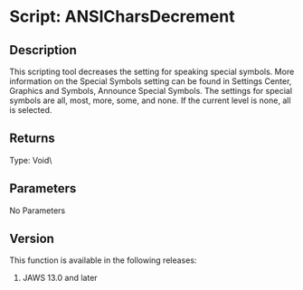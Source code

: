 # Script: ANSICharsDecrement

## Description

This scripting tool decreases the setting for speaking special symbols.
More information on the Special Symbols setting can be found in Settings
Center, Graphics and Symbols, Announce Special Symbols. The settings for
special symbols are all, most, more, some, and none. If the current
level is none, all is selected.

## Returns

Type: Void\

## Parameters

No Parameters

## Version

This function is available in the following releases:

1.  JAWS 13.0 and later
